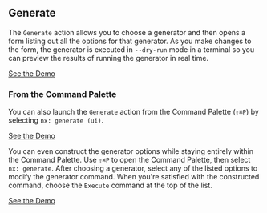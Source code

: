 ## Generate

The `Generate` action allows you to choose a generator and then opens a form listing out all the options for that generator. As you make changes to the form, the generator is executed in `--dry-run` mode in a terminal so you can preview the results of running the generator in real time.

[See the Demo](https://youtu.be/-nUr66MWRiE)

### From the Command Palette

You can also launch the `Generate` action from the Command Palette (`⇧⌘P`) by selecting `nx: generate (ui)`.

[See the Demo](https://youtu.be/Sk2XjFwF8Zo)

You can even construct the generator options while staying entirely within the Command Palette. Use `⇧⌘P` to open the Command Palette, then select `nx: generate`. After choosing a generator, select any of the listed options to modify the generator command. When you're satisfied with the constructed command, choose the `Execute` command at the top of the list.

[See the Demo](https://youtu.be/q5NTTqRYq9c)
